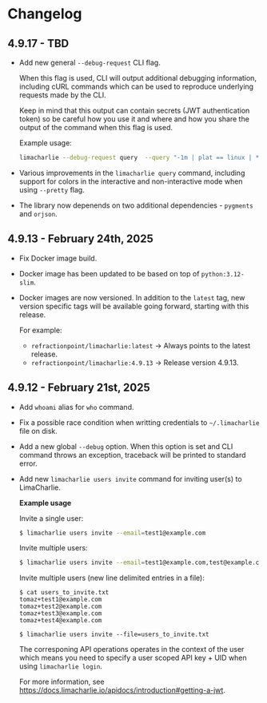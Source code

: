 # Changelog

## 4.9.17 - TBD

- Add new general `--debug-request` CLI flag.

  When this flag is used, CLI will output additional debugging information,
  including cURL commands which can be used to reproduce underlying requests
  made by the CLI.

  Keep in mind that this output can contain secrets (JWT authentication token)
  so be careful how you use it and where and how you share the output of the
  command when this flag is used.

  Example usage:

  ```bash
  limacharlie --debug-request query  --query "-1m | plat == linux | * | event/DOMAIN_NAME contains 'akamai'"  --pretty
  ```

- Various improvements in the `limacharlie query` command, including support
  for colors in the interactive and non-interactive mode when using `--pretty`
  flag.

- The library now depenends on two additional dependencies - `pygments` and
  `orjson`.

## 4.9.13 - February 24th, 2025

- Fix Docker image build.

- Docker image has been updated to be based on top of `python:3.12-slim`.

- Docker images are now versioned. In addition to the `latest` tag, new version
  specific tags will be available going forward, starting with this release.

  For example:

  * `refractionpoint/limacharlie:latest` -> Always points to the latest release.
  * `refractionpoint/limacharlie:4.9.13` -> Release version 4.9.13.

## 4.9.12 - February 21st, 2025

- Add `whoami` alias for `who` command.

- Fix a possible race condition when writting credentials to `~/.limacharlie` file on disk.

- Add a new global `--debug` option. When this option is set and CLI command throws
  an exception, traceback will be printed to standard error.

- Add new `limacharlie users invite` command for inviting user(s) to LimaCharlie.

  **Example usage**

  Invite a single user:
  
  ```bash
  $ limacharlie users invite --email=test1@example.com
  ```

  Invite multiple users:
  
  ```bash
  $ limacharlie users invite --email=test1@example.com,test@example.com
  ```

  Invite multiple users (new line delimited entries in a file):
  
  ```
  $ cat users_to_invite.txt
  tomaz+test1@example.com
  tomaz+test2@example.com
  tomaz+test3@example.com
  tomaz+test4@example.com

  $ limacharlie users invite --file=users_to_invite.txt
  ```

  The corresponing API operations operates in the context of the user which means you need to specify a user scoped API key + UID when using `limacharlie login`.

  For more information, see https://docs.limacharlie.io/apidocs/introduction#getting-a-jwt.
